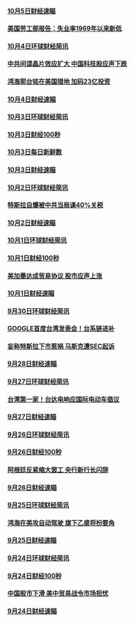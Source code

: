 #### [10月5日财经速瞄](../pages/news208/a1394260.md?t=10070031) 

#### [美国劳工部报告：失业率1969年以来新低](../pages/news208/a1394221.md?t=10070031) 

#### [10月4日环球财经简讯](../pages/news208/a1394211.md?t=10070031) 

#### [中共间谍晶片效应扩大 中国科技股应声下跌](../pages/news208/a1394210.md?t=10070031) 

#### [鸿海郭台铭在美国猎地 加码23亿投资](../pages/news208/a1394184.md?t=10070031) 

#### [10月4日财经速瞄](../pages/news208/a1394104.md?t=10070031) 

#### [10月3日环球财经简讯](../pages/news208/a1394057.md?t=10070031) 

#### [10月3日财经100秒](../pages/news208/a1394034.md?t=10070031) 

#### [10月3日每日新鲜数](../pages/news208/a1393967.md?t=10070031) 

#### [10月3日财经速瞄](../pages/news208/a1393964.md?t=10070031) 

#### [10月2日环球财经简讯](../pages/news208/a1393924.md?t=10070031) 

#### [特斯拉自爆被中共当局课40%关税](../pages/news208/a1393910.md?t=10070031) 

#### [10月2日财经速瞄](../pages/news208/a1393834.md?t=10070031) 

#### [10月1日环球财经简讯](../pages/news208/a1393775.md?t=10070031) 

#### [10月1日财经100秒](../pages/news208/a1393754.md?t=10070031) 

#### [美加墨达成贸易协议 股市应声上涨](../pages/news208/a1393738.md?t=10070031) 

#### [10月1日财经速瞄](../pages/news208/a1393681.md?t=10070031) 

#### [9月30日环球财经简讯](../pages/news208/a1393638.md?t=10070031) 

#### [GOOGLE首度台湾发表会！台系链进补](../pages/news208/a1393612.md?t=10070031) 

#### [妄称特斯拉下市惹祸 马斯克遭SEC起诉](../pages/news208/a1393392.md?t=10070031) 

#### [9月28日财经速瞄](../pages/news208/a1393394.md?t=10070031) 

#### [9月27日环球财经简讯](../pages/news208/a1393337.md?t=10070031) 

#### [台湾第一家！台达电响应国际电动车倡议](../pages/news208/a1393319.md?t=10070031) 

#### [9月27日财经速瞄](../pages/news208/a1393242.md?t=10070031) 

#### [9月26日环球财经简讯](../pages/news208/a1393188.md?t=10070031) 

#### [9月26日财经100秒](../pages/news208/a1393159.md?t=10070031) 

#### [阿根廷反紧缩大罢工 央行新行长闪辞](../pages/news208/a1393091.md?t=10070031) 

#### [9月26日财经速瞄](../pages/news208/a1393087.md?t=10070031) 

#### [9月25日环球财经简讯](../pages/news208/a1393038.md?t=10070031) 

#### [鸿海在美攻自动驾驶 旗下乙盛将扮要角](../pages/news208/a1393021.md?t=10070031) 

#### [9月25日财经速瞄](../pages/news208/a1392936.md?t=10070031) 

#### [9月24日环球财经简讯](../pages/news208/a1392891.md?t=10070031) 

#### [9月24日财经100秒](../pages/news208/a1392876.md?t=10070031) 

#### [中国股市下滑 美中贸易战令市场担忧](../pages/news208/a1392874.md?t=10070031) 

#### [9月24日财经速瞄](../pages/news208/a1392794.md?t=10070031) 

